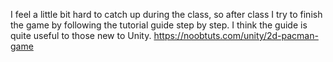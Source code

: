 
I feel a little bit hard to catch up during the class, so after class I try to finish the game by following the tutorial guide step by step. I think
the guide is quite useful to those new to Unity. 
https://noobtuts.com/unity/2d-pacman-game
